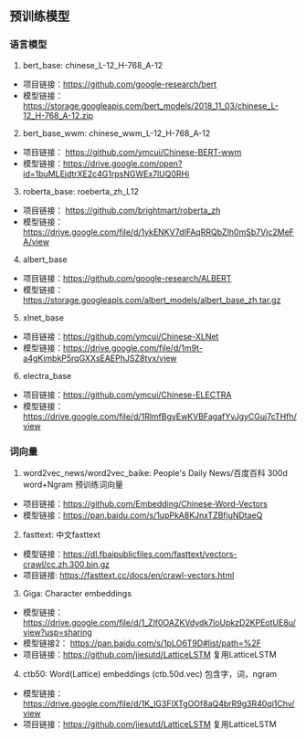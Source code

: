 ## 预训练模型

### 语言模型
1. bert_base: chinese_L-12_H-768_A-12
- 项目链接：https://github.com/google-research/bert
- 模型链接：https://storage.googleapis.com/bert_models/2018_11_03/chinese_L-12_H-768_A-12.zip

2. bert_base_wwm: chinese_wwm_L-12_H-768_A-12
- 项目链接： https://github.com/ymcui/Chinese-BERT-wwm
- 模型链接：https://drive.google.com/open?id=1buMLEjdtrXE2c4G1rpsNGWEx7lUQ0RHi

3. roberta_base: roeberta_zh_L12
- 项目链接： https://github.com/brightmart/roberta_zh
- 模型链接：https://drive.google.com/file/d/1ykENKV7dIFAqRRQbZIh0mSb7Vjc2MeFA/view

4. albert_base
- 项目链接：https://github.com/google-research/ALBERT
- 模型链接：https://storage.googleapis.com/albert_models/albert_base_zh.tar.gz

5. xlnet_base
- 项目链接：https://github.com/ymcui/Chinese-XLNet
- 模型链接：https://drive.google.com/file/d/1m9t-a4gKimbkP5rqGXXsEAEPhJSZ8tvx/view

6. electra_base
- 项目链接：https://github.com/ymcui/Chinese-ELECTRA
- 模型链接：https://drive.google.com/file/d/1RlmfBgyEwKVBFagafYvJgyCGuj7cTHfh/view


### 词向量
1. word2vec_news/word2vec_baike: People's Daily News/百度百科 300d word+Ngram 预训练词向量
- 项目链接：https://github.com/Embedding/Chinese-Word-Vectors
- 模型链接：https://pan.baidu.com/s/1upPkA8KJnxTZBfjuNDtaeQ

2. fasttext: 中文fasttext
- 模型链接：https://dl.fbaipublicfiles.com/fasttext/vectors-crawl/cc.zh.300.bin.gz
- 项目链接: https://fasttext.cc/docs/en/crawl-vectors.html

3. Giga: Character embeddings
- 模型链接：https://drive.google.com/file/d/1_Zlf0OAZKVdydk7loUpkzD2KPEotUE8u/view?usp=sharing
- 模型链接2： https://pan.baidu.com/s/1pLO6T9D#list/path=%2F
- 项目链接：https://github.com/jiesutd/LatticeLSTM 复用LatticeLSTM

4. ctb50: Word(Lattice) embeddings (ctb.50d.vec) 包含字，词，ngram
- 模型链接：https://drive.google.com/file/d/1K_lG3FlXTgOOf8aQ4brR9g3R40qi1Chv/view
- 项目链接：https://github.com/jiesutd/LatticeLSTM 复用LatticeLSTM
